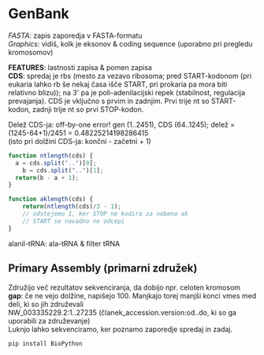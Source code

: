 # GenBank
_FASTA_: zapis zaporedja v FASTA-formatu  
_Graphics_: vidiš, kolk je eksonov & coding sequence (uporabno pri pregledu kromosomov)

**FEATURES**: lastnosti zapisa & pomen zapisa  
**CDS**: spredaj je rbs (mesto za vezavo ribosoma; pred START-kodonom (pri eukaria lahko rb še nekaj časa išče START, pri prokaria pa mora biti relativno blizu)); na 3' pa je poli-adenilacijski repek (stabilnost, regulacija prevajanja). CDS je vključno s prvim in zadnjim. Prvi trije nt so START-kodon, zadnji trije nt so prvi STOP-kodon.  

Delež CDS-ja: off-by-one error! gen (1..2451), CDS (64..1245); delež = (1245-64+1)/2451 = 0.48225214198286415  
(isto pri dolžini CDS-ja: končni - začetni + 1)  

```js
function ntlength(cds) {
  a = cds.split("..")[0];
    b = cds.split("..")[1];
  return(b - a + 1);
}

function aklength(cds) {
    return(ntlength(cds)/3 - 1);
    // odstejemo 1, ker STOP ne kodira za nobeno ak
    // START se navadno ne odcepi
}
```

alanil-tRNA: ala-tRNA & filter tRNA  

## Primary Assembly (primarni združek)
Združijo več rezultatov sekvenciranja, da dobijo npr. celoten kromosom  
**gap**: če ne vejo dolžine, napišejo 100. Manjkajo torej manjši konci vmes med deli, ki so jih združevali  
NW_003335229.2:1..27235 (članek_accession.version:od..do, ki so ga uporabili za združevanje)  
Luknjo lahko sekvenciramo, ker poznamo zaporedje spredaj in zadaj.  


`pip install BioPython`